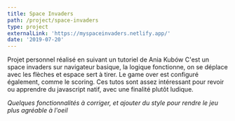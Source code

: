 ```yaml
---
title: Space Invaders
path: /project/space-invaders
type: project
externalLink: 'https://myspaceinvaders.netlify.app/'
date: '2019-07-20'
---
```

Projet personnel réalisé en suivant un tutoriel de Ania Kubów
C'est un space invaders sur navigateur basique, la logique fonctionne, on se déplace avec les flèches et espace sert à tirer. Le game over est configuré également, comme le scoring. Ces tutos sont assez intéressant pour revoir ou apprendre du javascript natif, avec une finalité plutôt ludique.

*Quelques fonctionnalités à corriger, et ajouter du style pour rendre le jeu plus agréable à l'oeil*
